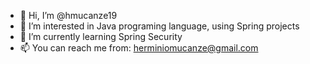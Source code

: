 - 👋 Hi, I’m @hmucanze19
- 👀 I’m interested in Java programing language, using Spring projects
- 🌱 I’m currently learning Spring Security
- 📫 You can reach me from: herminiomucanze@gmail.com

<!---
hmucanze19/hmucanze19 is a ✨ special ✨ repository because its `README.md` (this file) appears on your GitHub profile.
You can click the Preview link to take a look at your changes.
--->
